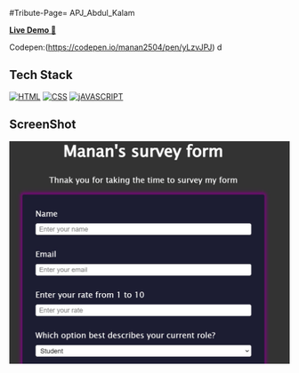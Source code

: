 #Tribute-Page= APJ_Abdul_Kalam

<a href="https://ecstatic-bose-df4702.netlify.app/" target="_blank">**Live Demo 🚀**</a>

Codepen:(https://codepen.io/manan2504/pen/yLzvJPJ)
d

## Tech Stack

[![HTML](https://img.shields.io/badge/HTML5-E34F26?style=for-the-badge&logo=html5&logoColor=white)](https://www.w3schools.com/html/)
[![CSS](https://img.shields.io/badge/CSS3-1572B6?style=for-the-badge&logo=css3&logoColor=white)](https://www.w3schools.com/css/)
[![jAVASCRIPT](https://img.shields.io/badge/JavaScript-323330?style=for-the-badge&logo=javascript&logoColor=F7DF1E)](https://developer.mozilla.org/en-US/docs/Web/JavaScript)

## ScreenShot

<img src = "ss2.jpg">
